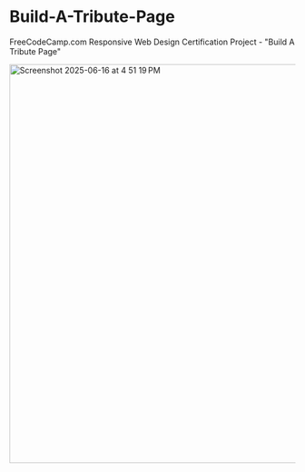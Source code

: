 # Build-A-Tribute-Page
FreeCodeCamp.com Responsive Web Design Certification Project - "Build A Tribute Page"

<img width="703" alt="Screenshot 2025-06-16 at 4 51 19 PM" src="https://github.com/user-attachments/assets/653d03c9-e460-4b61-b29d-4560299bbbc1" />

